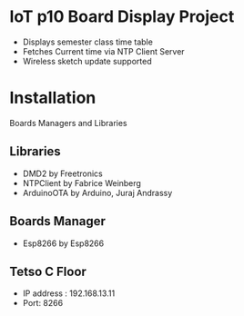 
# IoT p10 Board Display Project
* Displays semester class time table
* Fetches Current time via NTP Client Server
* Wireless sketch update supported  



# Installation

Boards Managers and Libraries

## Libraries
  + DMD2 by Freetronics
  + NTPClient by Fabrice Weinberg
  + ArduinoOTA by Arduino, Juraj Andrassy
## Boards Manager
  + Esp8266 by Esp8266

## Tetso C Floor
 + IP address : 192.168.13.11
 +  Port: 8266


    
